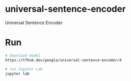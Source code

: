 # universal-sentence-encoder
Universal Sentence Encoder

# Run 
```bash
# download model
https://tfhub.dev/google/universal-sentence-encoder/4

# run Jupyter Lab
jupyter lab
```

